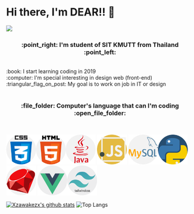 # Hi there, I'm DEAR!! 👋

<img src="https://i.ibb.co/8jd30vx/codingwithcoffee.gif" />
<h3 align="center">:point_right: I'm student of SIT KMUTT from Thailand :point_left:</h3>
<br />
 :book: I start learning coding in 2019 <br>
 :computer: I'm special interesting in design web (front-end) <br>
 :triangular_flag_on_post: My goal is to work on job in IT or design <br>
<br />


<h3 align="center">:file_folder: Computer's language that can I'm coding :open_file_folder:</h3> 
<br>

<img src="./image/css.png" width="80" height="80" /><img src="./image/html-5.png"  width="80" height="80" /><img src="./image/java.png"  width="80" height="80" />
<img src="./image/javascript.png"  width="80" height="80"/>
<img src="./image/mysql.png"  width="80" height="80"/><img src="./image/python.png"  width="80" height="80"/><img src="./image/ruby.png"  width="80" height="80"/>
<img src="./image/vue.png"  width="80" height="80"/><img src="./image/tailwind.png"  width="80" height="80"/>



[![Xzawakezx's github stats](https://github-readme-stats.vercel.app/api?username=yanika44&theme=material-palenight)](https://github.com/yanika44/github-readme-stats)             ![Top Langs](https://github-readme-stats.vercel.app/api/top-langs/?username=yanika44&theme=tokyonight&layout=compact)



